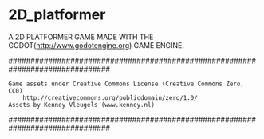 # 2D_platformer




 A 2D PLATFORMER GAME MADE WITH THE GODOT(http://www.godotengine.org) GAME ENGINE.

###############################################################################

	Game assets under Creative Commons License (Creative Commons Zero, CC0)
		http://creativecommons.org/publicdomain/zero/1.0/
	Assets by Kenney Vleugels (www.kenney.nl)

###############################################################################
